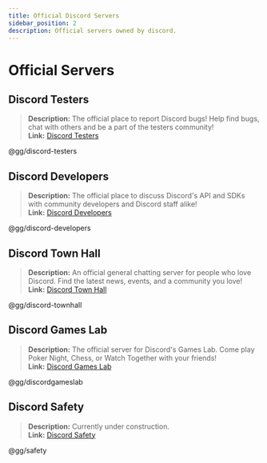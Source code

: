 ```yaml
---
title: Official Discord Servers
sidebar_position: 2
description: Official servers owned by discord.
---
```


# Official Servers

## **Discord Testers** 
> __Description:__ The official place to report Discord bugs! Help find bugs, chat with others and be a part of the testers community!   <br/>
__Link:__ [Discord Testers](https://discord.gg/discord-testers)

@gg/discord-testers


## **Discord Developers**
> __Description:__ The official place to discuss Discord's API and SDKs with community developers and Discord staff alike!   <br/>
__Link:__ [Discord Developers](https://discord.gg/discord-developers)

@gg/discord-developers

## **Discord Town Hall** 
> __Description:__ An official general chatting server for people who love Discord.  Find the latest news, events, and a community you love!   <br/>
__Link:__ [Discord Town Hall](https://discord.gg/discord-townhall)

@gg/discord-townhall

## **Discord Games Lab** 
> __Description:__ The official server for Discord's Games Lab. Come play Poker Night, Chess, or Watch Together with your friends!   <br/>
__Link:__ [Discord Games Lab](https://discord.gg/discordgameslab)

@gg/discordgameslab

## **Discord Safety**
> __Description:__ Currently under construction.  <br/>
__Link:__ [Discord Safety](https://discord.gg/safety)

@gg/safety
